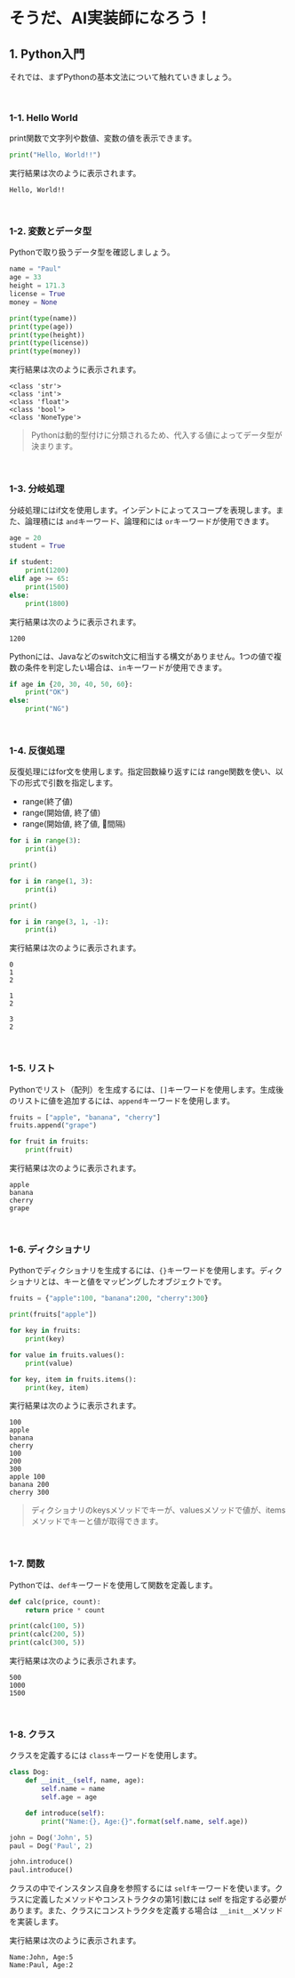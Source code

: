 # そうだ、AI実装師になろう！

## 1. Python入門

それでは、まずPythonの基本文法について触れていきましょう。

<br>

### 1-1. Hello World

print関数で文字列や数値、変数の値を表示できます。

```python
print("Hello, World!!")
```

実行結果は次のように表示されます。

```
Hello, World!!
```

<br>

### 1-2. 変数とデータ型

Pythonで取り扱うデータ型を確認しましょう。

```python
name = "Paul"
age = 33
height = 171.3
license = True
money = None

print(type(name))
print(type(age))
print(type(height))
print(type(license))
print(type(money))
```

実行結果は次のように表示されます。

```
<class 'str'>
<class 'int'>
<class 'float'>
<class 'bool'>
<class 'NoneType'>
```

> Pythonは動的型付けに分類されるため、代入する値によってデータ型が決まります。

<br>

### 1-3. 分岐処理

分岐処理にはif文を使用します。インデントによってスコープを表現します。また、論理積には `and`キーワード、論理和には `or`キーワードが使用できます。

```python
age = 20
student = True

if student:
    print(1200)
elif age >= 65:
    print(1500)
else:
    print(1800)
```

実行結果は次のように表示されます。

```
1200
```

Pythonには、Javaなどのswitch文に相当する構文がありません。1つの値で複数の条件を判定したい場合は、`in`キーワードが使用できます。

```python
if age in {20, 30, 40, 50, 60}:
    print("OK")
else:
    print("NG")
```

<br>

### 1-4. 反復処理

反復処理にはfor文を使用します。指定回数繰り返すには range関数を使い、以下の形式で引数を指定します。

- range(終了値)
- range(開始値, 終了値)
- range(開始値, 終了値, 間隔)

```python
for i in range(3):
    print(i)

print()

for i in range(1, 3):
    print(i)

print()

for i in range(3, 1, -1):
    print(i)
```

実行結果は次のように表示されます。

```
0
1
2

1
2

3
2
```

<br>

### 1-5. リスト

Pythonでリスト（配列）を生成するには、`[]`キーワードを使用します。生成後のリストに値を追加するには、`append`キーワードを使用します。

```python
fruits = ["apple", "banana", "cherry"]
fruits.append("grape")

for fruit in fruits:
    print(fruit)
```

実行結果は次のように表示されます。

```
apple
banana
cherry
grape
```

<br>

### 1-6. ディクショナリ

Pythonでディクショナリを生成するには、`{}`キーワードを使用します。ディクショナリとは、キーと値をマッピングしたオブジェクトです。

```python
fruits = {"apple":100, "banana":200, "cherry":300}

print(fruits["apple"])

for key in fruits:
    print(key)

for value in fruits.values():
    print(value)

for key, item in fruits.items():
    print(key, item)
```

実行結果は次のように表示されます。

```
100
apple
banana
cherry
100
200
300
apple 100
banana 200
cherry 300
```

> ディクショナリのkeysメソッドでキーが、valuesメソッドで値が、itemsメソッドでキーと値が取得できます。

<br>

### 1-7. 関数

Pythonでは、`def`キーワードを使用して関数を定義します。

```python
def calc(price, count):
    return price * count

print(calc(100, 5))
print(calc(200, 5))
print(calc(300, 5))
```

実行結果は次のように表示されます。

```
500
1000
1500
```

<br>

### 1-8. クラス

クラスを定義するには `class`キーワードを使用します。

```python
class Dog:
    def __init__(self, name, age):
        self.name = name
        self.age = age

    def introduce(self):
        print("Name:{}, Age:{}".format(self.name, self.age))

john = Dog('John', 5)
paul = Dog('Paul', 2)

john.introduce()
paul.introduce()
```

クラスの中でインスタンス⾃⾝を参照するには `self`キーワードを使います。クラスに定義したメソッドやコンストラクタの第1引数には self を指定する必要があります。また、クラスにコンストラクタを定義する場合は `__init__`メソッドを実装します。

実行結果は次のように表示されます。

```
Name:John, Age:5
Name:Paul, Age:2
```
